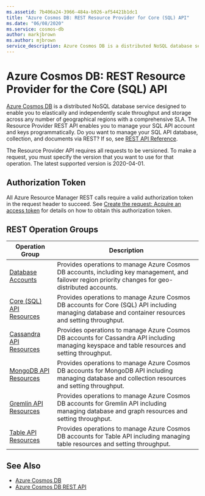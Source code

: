 ```yaml
---
ms.assetid: 7b406a24-3966-484a-b926-af54421b1dc1
title: "Azure Cosmos DB: REST Resource Provider for Core (SQL) API"
ms.date: "06/08/2020"
ms.service: cosmos-db
author: markjbrown
ms.author: mjbrown
service_description: Azure Cosmos DB is a distributed NoSQL database service designed to enable you to elastically and independently scale throughput and storage across any number of geographical regions with a comprehensive SLA.
---
```


# Azure Cosmos DB: REST Resource Provider for the Core (SQL) API

[Azure Cosmos DB](https://azure.microsoft.com/services/cosmos-db/) is a distributed NoSQL database service designed to enable you to elastically and independently scale throughput and storage across any number of geographical regions with a comprehensive SLA. The Resource Provider REST API enables you to manage your SQL API account and keys programmatically. Do you want to manage your SQL API database, collection, and documents via REST? If so, see [REST API Reference](https://docs.microsoft.com/rest/api/cosmos-db/).

The Resource Provider API requires all requests to be versioned. To make a request, you must specify the version that you want to use for that operation. The latest  supported version is 2020-04-01.

## Authorization Token

All Azure Resource Manager REST calls require a valid authorization token in the request header to succeed. See  [Create the request: Acquire an access token](~/index.md#create-the-request) for details on how to obtain this authorization token.

## REST Operation Groups

| Operation Group | Description |
|-----------------|-------------|
|[Database Accounts](../../docs-ref-autogen/cosmos-db-resource-provider/databaseaccounts.yml)| Provides operations to manage Azure Cosmos DB accounts, including key management, and failover region priority changes for geo-distributed accounts. |
|[Core (SQL) API Resources](~/docs-ref-autogen/cosmos-db-resource-provider/sqlresources.yml)| Provides operations to manage Azure Cosmos DB accounts for Core (SQL) API including managing database and container resources and setting throughput. |
|[Cassandra API Resources](~/docs-ref-autogen/cosmos-db-resource-provider/cassandraresources.yml)| Provides operations to manage Azure Cosmos DB accounts for Cassandra API including managing keyspace and table resources and setting throughput. |
|[MongoDB API Resources](~/docs-ref-autogen/cosmos-db-resource-provider/mongodbresources.yml)| Provides operations to manage Azure Cosmos DB accounts for MongoDB API including managing database and collection resources and setting throughput. |
|[Gremlin API Resources](~/docs-ref-autogen/cosmos-db-resource-provider/gremlinresources.yml)| Provides operations to manage Azure Cosmos DB accounts for Gremlin API including managing database and graph resources and setting throughput. |
|[Table API Resources](~/docs-ref-autogen/cosmos-db-resource-provider/tableresources.yml)| Provides operations to manage Azure Cosmos DB accounts for Table API including managing table resources and setting throughput. |

## See Also

- [Azure Cosmos DB](https://azure.microsoft.com/services/cosmos-db/)
- [Azure Cosmos DB REST API](https://docs.microsoft.com/rest/api/cosmos-db/)
